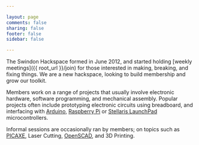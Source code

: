 ```yaml
---

layout: page
comments: false
sharing: false
footer: false
sidebar: false

---
```



The Swindon Hackspace formed in June 2012, and started holding [weekly meetings]({{ root_url }}/join) for those interested in making, breaking, and fixing things.  We are a new hackspace, looking to build membership and grow our toolkit.

Members work on a range of projects that usually involve electronic hardware, software programming, and mechanical assembly.  Popular projects often include prototyping electronic circuits using breadboard, and interfacing with [Arduino](http://www.arduino.cc), [Raspberry Pi](http://www.raspberrypi.org) or [Stellaris LaunchPad](http://www.ti.com/ww/en/launchpad/stellaris_head.html) microcontrollers.

Informal sessions are occasionally ran by members; on topics such as [PICAXE](http://www.picaxe.com), Laser Cutting, [OpenSCAD](http://www.openscad.org), and 3D Printing.


